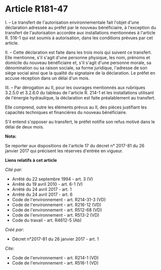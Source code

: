 # Article R181-47

I. – Le transfert de l'autorisation environnementale fait l'objet d'une déclaration adressée au préfet par le nouveau
bénéficiaire, à l'exception du transfert de l'autorisation accordée aux installations mentionnées à l'article R. 516-1 qui
est soumis à autorisation, dans les conditions prévues par cet article.

II. – Cette déclaration est faite dans les trois mois qui suivent ce transfert. Elle mentionne, s'il s'agit d'une personne
physique, les nom, prénoms et domicile du nouveau bénéficiaire et, s'il s'agit d'une personne morale, sa dénomination ou sa
raison sociale, sa forme juridique, l'adresse de son siège social ainsi que la qualité du signataire de la déclaration. Le
préfet en accuse réception dans un délai d'un mois.

III. – Par dérogation au II, pour les ouvrages mentionnés aux rubriques 3.2.5.0 et 3.2.6.0 du tableau de l'article R. 214-1
et les installations utilisant de l'énergie hydraulique, la déclaration est faite préalablement au transfert.

Elle comprend, outre les éléments prévus au II, des pièces justifiant les capacités techniques et financières du nouveau
bénéficiaire.

S'il entend s'opposer au transfert, le préfet notifie son refus motivé dans le délai de deux mois.

**Nota:**

Se reporter aux dispositions de l'article 17 du décret n° 2017-81 du 26 janvier 2017 qui précisent les réserves d'entrée en
vigueur.

**Liens relatifs à cet article**

_Cité par_:

  - Arrêté du 22 septembre 1994 - art. 3 (V)
  - Arrêté du 19 avril 2010 - art. 6-1 (V)
  - Arrêté du 24 avril 2017 - art. 1
  - Arrêté du 24 avril 2017 - art. 6
  - Code de l'environnement - art. R214-31-3 (VD)
  - Code de l'environnement - art. R216-12 (VD)
  - Code de l'environnement - art. R512-68 (VD)
  - Code de l'environnement - art. R513-2 (VD)
  - Code du travail - art. R4612-5 (Ab)

_Créé par_:

  - Décret n°2017-81 du 26 janvier 2017 - art. 1

_Cite_:

  - Code de l'environnement - art. R214-1 (VD)
  - Code de l'environnement - art. R516-1 (VD)
